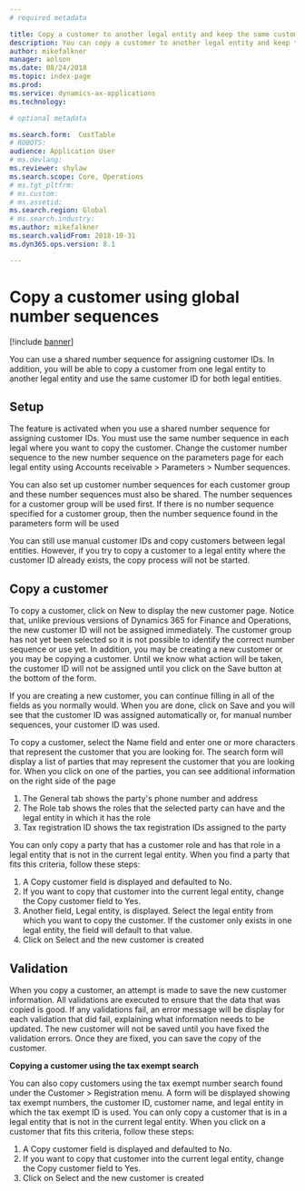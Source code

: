 ```yaml
---
# required metadata

title: Copy a customer to another legal entity and keep the same customer ID using shared number sequences
description: You can copy a customer to another legal entity and keep the same customer ID when a shared number sequence is used
author: mikefalkner
manager: aolson
ms.date: 08/24/2018
ms.topic: index-page
ms.prod: 
ms.service: dynamics-ax-applications
ms.technology: 

# optional metadata

ms.search.form:  CustTable
# ROBOTS: 
audience: Application User
# ms.devlang: 
ms.reviewer: shylaw
ms.search.scope: Core, Operations
# ms.tgt_pltfrm: 
# ms.custom: 
# ms.assetid: 
ms.search.region: Global
# ms.search.industry: 
ms.author: mikefalkner
ms.search.validFrom: 2018-10-31
ms.dyn365.ops.version: 8.1

---
```


# Copy a customer using global number sequences

[!include [banner](../includes/banner.md)]

You can use a shared number sequence for assigning customer IDs. In addition, you will be able to copy
a customer from one legal entity to another legal entity and use the same customer ID for both legal entities.  

## Setup

The feature is activated when you use a shared number sequence for assigning customer IDs. You must use the same number sequence in each legal where you want to copy the customer.  Change the customer number sequence to the new number sequence on the parameters page for each legal entity using Accounts receivable > Parameters > Number sequences.

You can also set up customer number sequences for each customer group and these number sequences must also be shared. The number sequences for a customer group will be used first. If there is no number sequence specified for a customer group, then the number sequence found in the parameters form will be used 

You can still use manual customer IDs and copy customers between legal entities. However, if you try to copy a customer to a legal entity where the customer ID already exists, the copy process will not be started.

## Copy a customer

To copy a customer, click on New to display the new customer page. Notice that, unlike previous versions of Dynamics 365 for Finance and Operations, the new customer ID will not be assigned immediately. The customer group has not yet been selected so it is not possible to identify the correct number sequence or use yet. In addition, you may be creating a new customer or you may be copying a customer. Until we know what action will be taken, the customer ID will not be assigned until you click on the Save button at the bottom of the form. 

If you are creating a new customer, you can continue filling in all of the fields as you normally would. When you are done, click on Save and you will see that the customer ID was assigned automatically or, for manual number sequences, your customer ID was used.

To copy a customer, select the Name field and enter one or more characters that represent the customer that you are looking for. The search form will display a list of parties that may represent the customer that you are looking for. When you click on one of the parties, you can see additional information on the right side of the page
1) The General tab shows the party's phone number and address
2) The Role tab shows the roles that the selected party can have and the legal entity in which it has the role
3) Tax registration ID shows the tax registration IDs assigned to the party

You can only copy a party that has a customer role and has that role in a legal entity that is not in the current legal entity. When you find a party that fits this criteria, follow these steps:
1) A Copy customer field is displayed and defaulted to No. 
2) If you want to copy that customer into the current legal entity, change the Copy customer field to Yes. 
3) Another field, Legal entity, is displayed. Select the legal entity from which you want to copy the customer. If the customer only exists in one legal entity, the field will default to that value.
4) Click on Select and the new customer is created

## Validation

When you copy a customer, an attempt is made to save the new customer information. All validations are executed to ensure that the data that was copied is good. If any validations fail, an error message will be display for each validation that did fail, explaining what information needs to be updated. The new customer will not be saved until you have fixed the validation errors. Once they are fixed, you can save the copy of the customer.

**Copying a customer using the tax exempt search**

You can also copy customers using the tax exempt number search found under the Customer > Registration menu. A form will be displayed showing tax exempt numbers, the customer ID, customer name, and legal entity in which the tax exempt ID is used. You can only copy a customer that is in a legal entity that is not in the current legal entity. When you click on a customer that fits this criteria, follow these steps:
1) A Copy customer field is displayed and defaulted to No. 
2) If you want to copy that customer into the current legal entity, change the Copy customer field to Yes. 
3) Click on Select and the new customer is created

